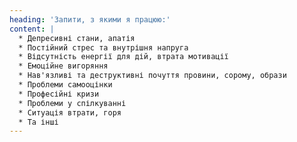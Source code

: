 ```yaml
---
heading: 'Запити, з якими я працюю:'
content: |
  * Депресивні стани, апатія
  * Постійний стрес та внутрішня напруга 
  * Відсутність енергії для дій, втрата мотивації
  * Емоційне вигоряння
  * Нав'язливі та деструктивні почуття провини, сорому, образи
  * Проблеми самооцінки
  * Професійні кризи
  * Проблеми у спілкуванні
  * Ситуація втрати, горя
  * Та інші
---
```

